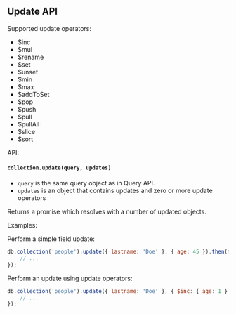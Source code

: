 ## Update API

Supported update operators:

* $inc
* $mul
* $rename
* $set
* $unset
* $min
* $max
* $addToSet
* $pop
* $push
* $pull
* $pullAll
* $slice
* $sort

API:

#### `collection.update(query, updates)`
* `query` is the same query object as in Query API.
* `updates` is an object that contains updates and zero or more update operators

Returns a promise which resolves with a number of updated objects.

Examples:

Perform a simple field update:

```javascript
db.collection('people').update({ lastname: 'Doe' }, { age: 45 }).then(function(updatesCount) {
    // ...
});
```

Perform an update using update operators:

```javascript
db.collection('people').update({ lastname: 'Doe' }, { $inc: { age: 1 } }).then(function(updatesCount) {
    // ...
});
```
